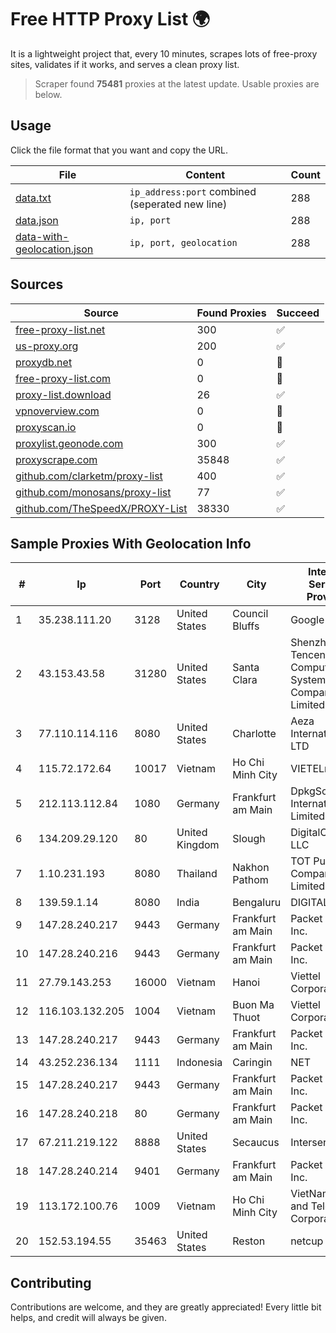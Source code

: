 
# Free HTTP Proxy List 🌍

It is a lightweight project that, every 10 minutes, scrapes lots of free-proxy sites, validates if it works, and serves a clean proxy list.


> Scraper found **75481** proxies at the latest update. Usable proxies are below.

## Usage

Click the file format that you want and copy the URL.


|File|Content|Count|
|----|-------|-----|
|[data.txt](https://raw.githubusercontent.com/themiralay/Proxy-List-World/master/data.txt)|`ip_address:port` combined (seperated new line)|288|
|[data.json](https://raw.githubusercontent.com/themiralay/Proxy-List-World/master/data.json)|`ip, port`|288|
|[data-with-geolocation.json](https://raw.githubusercontent.com/themiralay/Proxy-List-World/master/data-with-geolocation.json)|`ip, port, geolocation`|288|

## Sources

|Source|Found Proxies|Succeed|
|------|-------------|-------|
|[free-proxy-list.net](https://free-proxy-list.net)|300|✅|
|[us-proxy.org](https://www.us-proxy.org)|200|✅|
|[proxydb.net](http://proxydb.net)|0|🚫|
|[free-proxy-list.com](https://free-proxy-list.com/?page=&port=&type%5B%5D=http&type%5B%5D=https&up_time=0&search=Search)|0|🚫|
|[proxy-list.download](https://www.proxy-list.download/HTTP)|26|✅|
|[vpnoverview.com](https://vpnoverview.com/privacy/anonymous-browsing/free-proxy-servers)|0|🚫|
|[proxyscan.io](https://www.proxyscan.io)|0|🚫|
|[proxylist.geonode.com](https://proxylist.geonode.com/api/proxy-list?limit=300&page=1&sort_by=lastChecked&sort_type=desc&protocols=http,https)|300|✅|
|[proxyscrape.com](https://api.proxyscrape.com/v2/?request=displayproxies&protocol=http&timeout=10000&country=all&ssl=all&anonymity=all)|35848|✅|
|[github.com/clarketm/proxy-list](https://raw.githubusercontent.com/clarketm/proxy-list/master/proxy-list-raw.txt)|400|✅|
|[github.com/monosans/proxy-list](https://raw.githubusercontent.com/monosans/proxy-list/main/proxies/http.txt)|77|✅|
|[github.com/TheSpeedX/PROXY-List](https://raw.githubusercontent.com/TheSpeedX/PROXY-List/master/http.txt)|38330|✅|


## Sample Proxies With Geolocation Info

|#|Ip|Port|Country|City|Internet Service Provider|
|-|--|----|-------|----|-------------------------|
|1|35.238.111.20|3128|United States|Council Bluffs|Google LLC|
|2|43.153.43.58|31280|United States|Santa Clara|Shenzhen Tencent Computer Systems Company Limited|
|3|77.110.114.116|8080|United States|Charlotte|Aeza International LTD|
|4|115.72.172.64|10017|Vietnam|Ho Chi Minh City|VIETELmetro|
|5|212.113.112.84|1080|Germany|Frankfurt am Main|DpkgSoft International Limited|
|6|134.209.29.120|80|United Kingdom|Slough|DigitalOcean, LLC|
|7|1.10.231.193|8080|Thailand|Nakhon Pathom|TOT Public Company Limited|
|8|139.59.1.14|8080|India|Bengaluru|DIGITALOCEAN|
|9|147.28.240.217|9443|Germany|Frankfurt am Main|Packet Host, Inc.|
|10|147.28.240.216|9443|Germany|Frankfurt am Main|Packet Host, Inc.|
|11|27.79.143.253|16000|Vietnam|Hanoi|Viettel Corporation|
|12|116.103.132.205|1004|Vietnam|Buon Ma Thuot|Viettel Corporation|
|13|147.28.240.217|9443|Germany|Frankfurt am Main|Packet Host, Inc.|
|14|43.252.236.134|1111|Indonesia|Caringin|NET|
|15|147.28.240.217|9443|Germany|Frankfurt am Main|Packet Host, Inc.|
|16|147.28.240.218|80|Germany|Frankfurt am Main|Packet Host, Inc.|
|17|67.211.219.122|8888|United States|Secaucus|Interserver, Inc|
|18|147.28.240.214|9401|Germany|Frankfurt am Main|Packet Host, Inc.|
|19|113.172.100.76|1009|Vietnam|Ho Chi Minh City|VietNam Post and Telecom Corporation|
|20|152.53.194.55|35463|United States|Reston|netcup GmbH|



## Contributing

Contributions are welcome, and they are greatly appreciated! Every
little bit helps, and credit will always be given.


